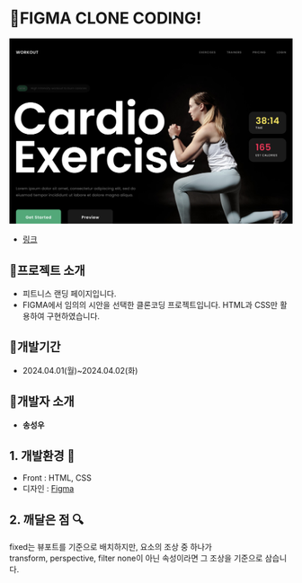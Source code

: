 <!-- @format -->

# :muscle:FIGMA CLONE CODING!

![이미지](./img/readMeImg.png)

- [링크](https://songsu218.github.io/sssemiProject1/)

## :hatching_chick:프로젝트 소개

- 피트니스 랜딩 페이지입니다.
- FIGMA에서 임의의 시안을 선택한 클론코딩 프로젝트입니다. HTML과 CSS만 활용하여 구현하였습니다.

## :hatched_chick:개발기간

- 2024.04.01(월)~2024.04.02(화)

## :baby_chick:개발자 소개

- **송성우**

## 1. 개발환경 :chicken:

- Front : HTML, CSS
- 디자인 : [Figma](<https://www.figma.com/file/IcazX3KUiWW6TrfwnFqMpx/Fitness-Landing-Page-(Community)?type=design&node-id=0-1&mode=design&t=7jCaPpVd8fA9Hhz7-0>)

## 2. 깨달은 점 :mag:

fixed는 뷰포트를 기준으로 배치하지만, 요소의 조상 중 하나가 <br/>
transform, perspective, filter none이 아닌 속성이라면 그 조상을 기준으로 삼습니다.

